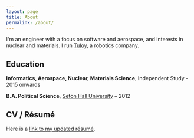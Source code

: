 ```yaml
---
layout: page
title: About
permalink: /about/
---
```


I'm an engineer with a focus on software and aerospace, and interests in nuclear and materials. I run [Tuloy](https://tuloy.co), a robotics company.

## Education

**Informatics, Aerospace, Nuclear, Materials Science**, Independent Study - 2015 onwards

**B.A. Political Science**, [Seton Hall University](https://www.shu.edu) – 2012

## CV / Résumé

Here is a [link to my updated résumé](https://drive.google.com/file/d/1wb9t-xc8CPjA64JtjqPIC1f7VyunSNTx/view?usp=sharing).